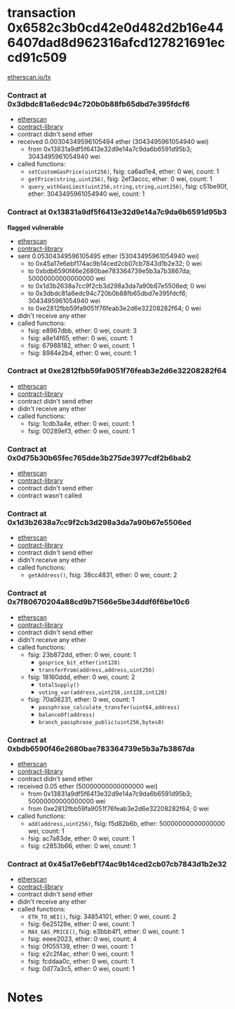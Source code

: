 # transaction 0x6582c3b0cd42e0d482d2b16e446407dad8d962316afcd127821691eccd91c509

[etherscan.io/tx](https://etherscan.io/tx/0x6582c3b0cd42e0d482d2b16e446407dad8d962316afcd127821691eccd91c509)


### Contract at 0x3dbdc81a6edc94c720b0b88fb65dbd7e395fdcf6

* [etherscan](https://etherscan.io/address/0x3dbdc81a6edc94c720b0b88fb65dbd7e395fdcf6)
* [contract-library](https://contract-library.com/contracts/Ethereum/3dbdc81a6edc94c720b0b88fb65dbd7e395fdcf6)
* contract didn't send ether
* received 0.00304349596105494 ether (3043495961054940 wei)
    * from 0x13831a9df5f6413e32d9e14a7c9da6b6591d95b3; 3043495961054940 wei
* called functions:
    * `setCustomGasPrice(uint256)`, fsig: ca6ad1e4, ether: 0 wei, count: 1
    * `getPrice(string,uint256)`, fsig: 2ef3accc, ether: 0 wei, count: 1
    * `query_withGasLimit(uint256,string,string,uint256)`, fsig: c51be90f, ether: 3043495961054940 wei, count: 1


### Contract at 0x13831a9df5f6413e32d9e14a7c9da6b6591d95b3

**flagged vulnerable**

* [etherscan](https://etherscan.io/address/0x13831a9df5f6413e32d9e14a7c9da6b6591d95b3)
* [contract-library](https://contract-library.com/contracts/Ethereum/13831a9df5f6413e32d9e14a7c9da6b6591d95b3)
* sent 0.05304349596105495 ether (53043495961054940 wei)
    * to 0x45a17e6ebf174ac9b14ced2cb07cb7843d1b2e32; 0 wei
    * to 0xbdb6590f46e2680bae783364739e5b3a7b3867da; 50000000000000000 wei
    * to 0x1d3b2638a7cc9f2cb3d298a3da7a90b67e5506ed; 0 wei
    * to 0x3dbdc81a6edc94c720b0b88fb65dbd7e395fdcf6; 3043495961054940 wei
    * to 0xe2812fbb59fa9051f76feab3e2d6e32208282f64; 0 wei
* didn't receive any ether
* called functions:
    * fsig: e8967dbb, ether: 0 wei, count: 3
    * fsig: a8e14f65, ether: 0 wei, count: 1
    * fsig: 67988182, ether: 0 wei, count: 1
    * fsig: 8984e2b4, ether: 0 wei, count: 1


### Contract at 0xe2812fbb59fa9051f76feab3e2d6e32208282f64

* [etherscan](https://etherscan.io/address/0xe2812fbb59fa9051f76feab3e2d6e32208282f64)
* [contract-library](https://contract-library.com/contracts/Ethereum/e2812fbb59fa9051f76feab3e2d6e32208282f64)
* contract didn't send ether
* didn't receive any ether
* called functions:
    * fsig: 1cdb3a4e, ether: 0 wei, count: 1
    * fsig: 00289ef3, ether: 0 wei, count: 1


### Contract at 0x0d75b30b65fec765dde3b275de3977cdf2b6bab2

* [etherscan](https://etherscan.io/address/0x0d75b30b65fec765dde3b275de3977cdf2b6bab2)
* [contract-library](https://contract-library.com/contracts/Ethereum/0d75b30b65fec765dde3b275de3977cdf2b6bab2)
* contract didn't send ether
* contract wasn't called


### Contract at 0x1d3b2638a7cc9f2cb3d298a3da7a90b67e5506ed

* [etherscan](https://etherscan.io/address/0x1d3b2638a7cc9f2cb3d298a3da7a90b67e5506ed)
* [contract-library](https://contract-library.com/contracts/Ethereum/1d3b2638a7cc9f2cb3d298a3da7a90b67e5506ed)
* contract didn't send ether
* didn't receive any ether
* called functions:
    * `getAddress()`, fsig: 38cc4831, ether: 0 wei, count: 2


### Contract at 0x7f80670204a88cd9b71566e5be34ddf6f6be10c6

* [etherscan](https://etherscan.io/address/0x7f80670204a88cd9b71566e5be34ddf6f6be10c6)
* [contract-library](https://contract-library.com/contracts/Ethereum/7f80670204a88cd9b71566e5be34ddf6f6be10c6)
* contract didn't send ether
* didn't receive any ether
* called functions:
    * fsig: 23b872dd, ether: 0 wei, count: 1
        * `gasprice_bit_ether(int128)`
        * `transferFrom(address,address,uint256)`
    * fsig: 18160ddd, ether: 0 wei, count: 2
        * `totalSupply()`
        * `voting_var(address,uint256,int128,int128)`
    * fsig: 70a08231, ether: 0 wei, count: 1
        * `passphrase_calculate_transfer(uint64,address)`
        * `balanceOf(address)`
        * `branch_passphrase_public(uint256,bytes8)`


### Contract at 0xbdb6590f46e2680bae783364739e5b3a7b3867da

* [etherscan](https://etherscan.io/address/0xbdb6590f46e2680bae783364739e5b3a7b3867da)
* [contract-library](https://contract-library.com/contracts/Ethereum/bdb6590f46e2680bae783364739e5b3a7b3867da)
* contract didn't send ether
* received 0.05 ether (50000000000000000 wei)
    * from 0x13831a9df5f6413e32d9e14a7c9da6b6591d95b3; 50000000000000000 wei
    * from 0xe2812fbb59fa9051f76feab3e2d6e32208282f64; 0 wei
* called functions:
    * `add(address,uint256)`, fsig: f5d82b6b, ether: 50000000000000000 wei, count: 1
    * fsig: ac7a83de, ether: 0 wei, count: 1
    * fsig: c2853b66, ether: 0 wei, count: 1


### Contract at 0x45a17e6ebf174ac9b14ced2cb07cb7843d1b2e32

* [etherscan](https://etherscan.io/address/0x45a17e6ebf174ac9b14ced2cb07cb7843d1b2e32)
* [contract-library](https://contract-library.com/contracts/Ethereum/45a17e6ebf174ac9b14ced2cb07cb7843d1b2e32)
* contract didn't send ether
* didn't receive any ether
* called functions:
    * `ETH_TO_WEI()`, fsig: 34854101, ether: 0 wei, count: 2
    * fsig: 6e25128e, ether: 0 wei, count: 1
    * `MAX_GAS_PRICE()`, fsig: e3bbb4f1, ether: 0 wei, count: 1
    * fsig: eeee2023, ether: 0 wei, count: 4
    * fsig: 0f055139, ether: 0 wei, count: 1
    * fsig: e2c2f4ac, ether: 0 wei, count: 1
    * fsig: fcddaa0c, ether: 0 wei, count: 1
    * fsig: 0d77a3c5, ether: 0 wei, count: 1

# Notes

